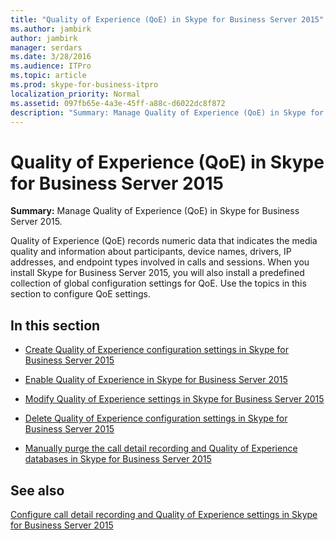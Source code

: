 ```yaml
---
title: "Quality of Experience (QoE) in Skype for Business Server 2015"
ms.author: jambirk
author: jambirk
manager: serdars
ms.date: 3/28/2016
ms.audience: ITPro
ms.topic: article
ms.prod: skype-for-business-itpro
localization_priority: Normal
ms.assetid: 097fb65e-4a3e-45ff-a88c-d6022dc8f872
description: "Summary: Manage Quality of Experience (QoE) in Skype for Business Server 2015."
---
```


# Quality of Experience (QoE) in Skype for Business Server 2015
 
**Summary:** Manage Quality of Experience (QoE) in Skype for Business Server 2015.
  
Quality of Experience (QoE) records numeric data that indicates the media quality and information about participants, device names, drivers, IP addresses, and endpoint types involved in calls and sessions. When you install Skype for Business Server 2015, you will also install a predefined collection of global configuration settings for QoE. Use the topics in this section to configure QoE settings. 
  
## In this section

- [Create Quality of Experience configuration settings in Skype for Business Server 2015](create-qoe-configuration-settings.md)
    
- [Enable Quality of Experience in Skype for Business Server 2015](enable-qoe.md)
    
- [Modify Quality of Experience settings in Skype for Business Server 2015](modify-qoe-settings.md)
    
- [Delete Quality of Experience configuration settings in Skype for Business Server 2015](delete-qoe-configuration-settings.md)
    
- [Manually purge the call detail recording and Quality of Experience databases in Skype for Business Server 2015](../../deploy/deploy-monitoring/purgecall-detail-recording-and-qoe.md)
    
## See also

[Configure call detail recording and Quality of Experience settings in Skype for Business Server 2015](../../deploy/deploy-monitoring/call-detail-recording-and-qoe.md)